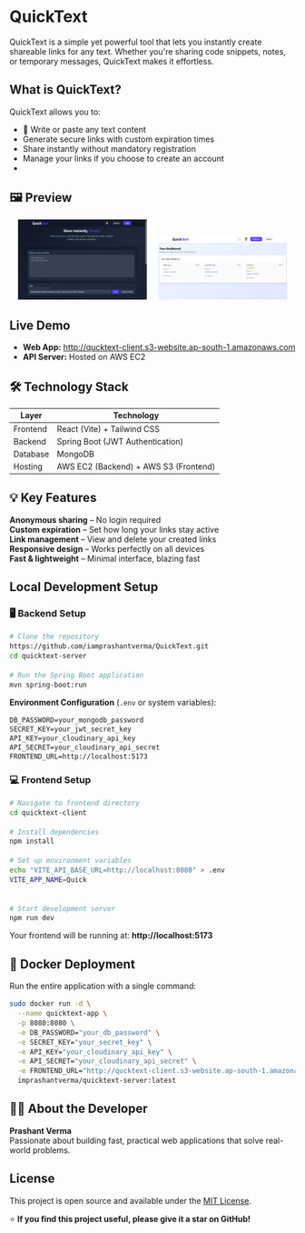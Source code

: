 #  QuickText

QuickText is a simple yet powerful tool that lets you instantly create shareable links for any text. Whether you're sharing code snippets, notes, or temporary messages, QuickText makes it effortless.

##  What is QuickText?

QuickText allows you to:
- 📝 Write or paste any text content
-  Generate secure links with custom expiration times
-  Share instantly without mandatory registration
-  Manage your links if you choose to create an account
-  
## 🖼️ Preview

<p align="center">
  <img src="quicktext-client/src/assets/Home.png" width="45%" alt="QuickText Home UI" />
  &nbsp;&nbsp;&nbsp;
  <img src="quicktext-client/src/assets/Dashboard.png" width="45%" alt="QuickText Dashboard UI" />
</p>


##  Live Demo
- **Web App:** http://qucktext-client.s3-website.ap-south-1.amazonaws.com
- **API Server:** Hosted on AWS EC2

## 🛠 Technology Stack

| Layer | Technology |
|-------|-----------|
| Frontend | React (Vite) + Tailwind CSS |
| Backend | Spring Boot (JWT Authentication) |
| Database | MongoDB |
| Hosting | AWS EC2 (Backend) + AWS S3 (Frontend) |

## 💡 Key Features

 **Anonymous sharing** – No login required  
 **Custom expiration** – Set how long your links stay active  
 **Link management** – View and delete your created links  
 **Responsive design** – Works perfectly on all devices  
 **Fast & lightweight** – Minimal interface, blazing fast

## Local Development Setup

### 🖥 Backend Setup

```bash
# Clone the repository
https://github.com/iamprashantverma/QuickText.git
cd quicktext-server

# Run the Spring Boot application
mvn spring-boot:run
```

**Environment Configuration** (`.env` or system variables):

```properties
DB_PASSWORD=your_mongodb_password
SECRET_KEY=your_jwt_secret_key
API_KEY=your_cloudinary_api_key
API_SECRET=your_cloudinary_api_secret
FRONTEND_URL=http://localhost:5173
```

### 💻 Frontend Setup

```bash
# Navigate to frontend directory
cd quicktext-client

# Install dependencies
npm install

# Set up environment variables
echo "VITE_API_BASE_URL=http://localhost:8080" > .env
VITE_APP_NAME=Quick


# Start development server
npm run dev
```

Your frontend will be running at:  **http://localhost:5173**

## 🐳 Docker Deployment

Run the entire application with a single command:

```bash
sudo docker run -d \
  --name quicktext-app \
  -p 8080:8080 \
  -e DB_PASSWORD="your_db_password" \
  -e SECRET_KEY="your_secret_key" \
  -e API_KEY="your_cloudinary_api_key" \
  -e API_SECRET="your_cloudinary_api_secret" \
  -e FRONTEND_URL="http://qucktext-client.s3-website.ap-south-1.amazonaws.com" \
  imprashantverma/quicktext-server:latest
```

## 👨‍💻 About the Developer

**Prashant Verma**  
Passionate about building fast, practical web applications that solve real-world problems.

##  License

This project is open source and available under the [MIT License](LICENSE).

⭐ **If you find this project useful, please give it a star on GitHub!**
